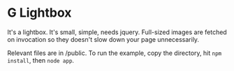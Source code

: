 # G Lightbox
It's a lightbox. It's small, simple, needs jquery. Full-sized images are fetched on invocation so they doesn't slow down your page unnecessarily.

Relevant files are in /public. To run the example, copy the directory, hit `npm install`, then `node app`.